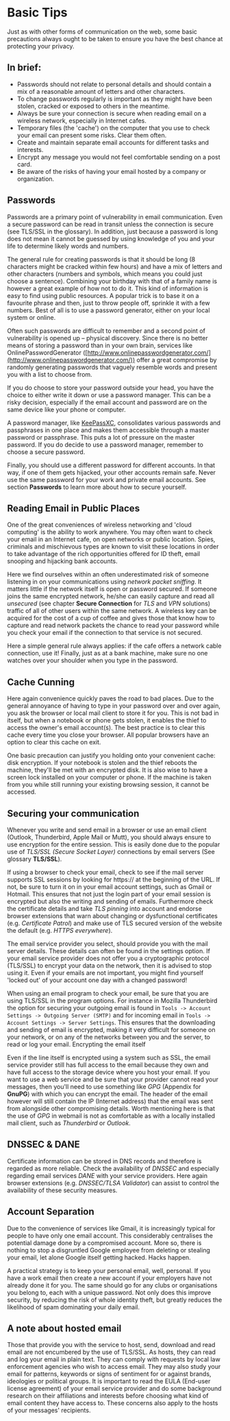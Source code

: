 Basic Tips
==========

Just as with other forms of communication on the web, some basic precautions always ought to be taken to ensure you have the best chance at protecting your privacy.

In brief:
---------

 * Passwords should not relate to personal details and should contain a mix of a reasonable amount of letters and other characters.
 * To change passwords regularly is important as they might have been stolen, cracked or exposed to others in the meantime.
 * Always be sure your connection is secure when reading email on a wireless network, especially in Internet cafes.
 * Temporary files (the 'cache') on the computer that you use to check your email can present some risks. Clear them often.
 * Create and maintain separate email accounts for different tasks and interests.
 * Encrypt any message you would not feel comfortable sending on a post card.
 * Be aware of the risks of having your email hosted by a company or organization.

Passwords
---------

Passwords are a primary point of vulnerability in email communication. Even a secure password can be read in transit unless the connection is secure (see TLS/SSL in the glossary). In addition, just because a password is long does not mean it cannot be guessed by using knowledge of you and your life to determine likely words and numbers.

The general rule for creating passwords is that it should be long (8 characters might be cracked within few hours) and have a mix of letters and other characters (numbers and symbols, which means you could just choose a sentence). Combining your birthday with that of a family name is however a great example of how not to do it.  This kind of information is easy to find using public resources. A popular trick is to base it on a favourite phrase and then, just to throw people off, sprinkle it with a few numbers.  Best of all is to use a password generator, either on your local system or online.

Often such passwords are difficult to remember and a second point of vulnerability is opened up – physical discovery. Since there is no better means of storing a password than in your own brain, services like OnlinePasswordGenerator ([http://www.onlinepasswordgenerator.com/](http://www.onlinepasswordgenerator.com/)) offer a great compromise by randomly generating passwords that vaguely resemble words and present you with a list to choose from.

If you do choose to store your password outside your head, you have the choice to either write it down or use a password manager. This can be a risky decision, especially if the email account and password are on the same device like your phone or computer.

A password manager, like [KeePassXC](https://keepassxc.org/), consolidates various passwords and passphrases in one place and makes them accessible through a master password or passphrase. This puts a lot of pressure on the master password. If you do decide to use a password manager, remember to choose a secure password.

Finally, you should use a different password for different accounts. In that way, if one of them gets hijacked, your other accounts remain safe. Never use the same password for your work and private email accounts. See section **Passwords** to learn more about how to secure yourself.

Reading Email in Public Places
------------------------------

One of the great conveniences of wireless networking and 'cloud computing' is the ability to work anywhere. You may often want to check your email in an Internet cafe, on open networks or public location. Spies, criminals and mischievous types are known to visit these locations in order to take advantage of the rich opportunities offered for ID theft, email snooping and hijacking bank accounts.

Here we find ourselves within an often underestimated risk of someone listening in on your communications using *network packet sniffing*. It matters little if the network itself is open or password secured.  If someone joins the same encrypted network, he/she can easily capture and read all *unsecured* (see chapter **Secure Connection** for *TLS* and *VPN* solutions) traffic of all of other users within the same network. A wireless key can be acquired for the cost of a cup of coffee and gives those that know how to capture and read network packets the chance to read your password while you check your email if the connection to that service is not secured.

Here a simple general rule always applies: if the cafe offers a network cable connection, use it! Finally, just as at a bank machine, make sure no one watches over your shoulder when you type in the password.

Cache Cunning
-------------

Here again convenience quickly paves the road to bad places. Due to the general annoyance of having to type in your password over and over again, you ask the browser or local mail client to store it for you. This is not bad in itself, but when a notebook or phone gets stolen, it enables the thief to access the owner's email account(s). The best practice is to clear this cache every time you close your browser. All popular browsers have an option to clear this cache on exit. 

One basic precaution can justify you holding onto your convenient cache: disk encryption. If your notebook is stolen and the thief reboots the machine, they'll be met with an encrypted disk. It is also wise to have a screen lock installed on your computer or phone. If the machine is taken from you while still running your existing browsing session, it cannot be accessed.

Securing your communication
---------------------------

Whenever you write and send email in a browser or use an email client (Outlook, Thunderbird, Apple Mail or Mutt), you should always ensure to use encryption for the entire session. This is easily done due to the popular use of *TLS/SSL (Secure Socket Layer)* connections by email servers (See glossary **TLS/SSL**).

If using a browser to check your email, check to see if the mail server supports SSL sessions by looking for https:// at the beginning of the URL. If not, be sure to turn it on in your email account settings, such as Gmail or Hotmail. This ensures that not just the login part of your email session is encrypted but also the writing and sending of emails. Furthermore check the certificate details and take *TLS pinning* into account and endorse browser extensions that warn about changing or dysfunctional certificates (e.g. *Certificate Patrol*) and make use of TLS secured version of the website the default (e.g. *HTTPS everywhere*).

The email service provider you select, should provide you with the mail server details. These details can often be found in the settings option. If your email service provider does not offer you a cryptographic protocol (TLS/SSL) to encrypt your data on the network, then it is advised to stop using it. Even if your emails are not important, you might find yourself 'locked out' of your account one day with a changed password!

When using an email program to check your email, be sure that you are using TLS/SSL in the program options. For instance in Mozilla Thunderbird the option for securing your outgoing email is found in `Tools -> Account Settings -> Outgoing Server (SMTP)` and for incoming email in `Tools -> Account Settings -> Server Settings`. This ensures that the downloading and sending of email is encrypted, making it very difficult for someone on your network, or on any of the networks between you and the server, to read or log your email.
Encrypting the email itself

Even if the line itself is encrypted using a system such as SSL, the email service provider still has full access to the email because they own and have full access to the storage device where you host your email. If you want to use a web service and be sure that your provider cannot read your messages, then you'll need to use something like *GPG* (Appendix for **GnuPG**) with which you can encrypt the email. The header of the email however will still contain the IP (Internet address) that the email was sent from alongside other compromising details. Worth mentioning here is that the use of *GPG* in webmail is not as comfortable as with a locally installed mail client, such as *Thunderbird* or *Outlook*.

DNSSEC & DANE
-------------

Certificate information can be stored in DNS records and therefore is regarded as more reliable. Check the availability of *DNSSEC* and especially regarding email services *DANE* with your service providers.
Here again browser extensions (e.g. *DNSSEC/TLSA Validator*) can assist to control the availability of these security measures.

Account Separation
------------------

Due to the convenience of services like Gmail, it is increasingly typical for people to have only one email account. This considerably centralises the potential damage done by a compromised account. More so, there is nothing to stop a disgruntled Google employee from deleting or stealing your email, let alone Google itself getting hacked. Hacks happen.

A practical strategy is to keep your personal email, well, personal. If you have a work email then create a new account if your employers have not already done it for you. The same should go for any clubs or organisations you belong to, each with a unique password. Not only does this improve security, by reducing the risk of whole identity theft, but greatly reduces the likelihood of spam dominating your daily email.

A note about hosted email
-------------------------

Those that provide you with the service to host, send, download and read email are not encumbered by the use of TLS/SSL. As hosts, they can read and log your email in plain text. They can comply with requests by local law enforcement agencies who wish to access email. They may also study your email for patterns, keywords or signs of sentiment for or against brands, ideologies or political groups. It is important to read the EULA (End-user license agreement) of your email service provider and do some background research on their affiliations and interests before choosing what kind of email content they have access to. These concerns also apply to the hosts of your messages' recipients.
